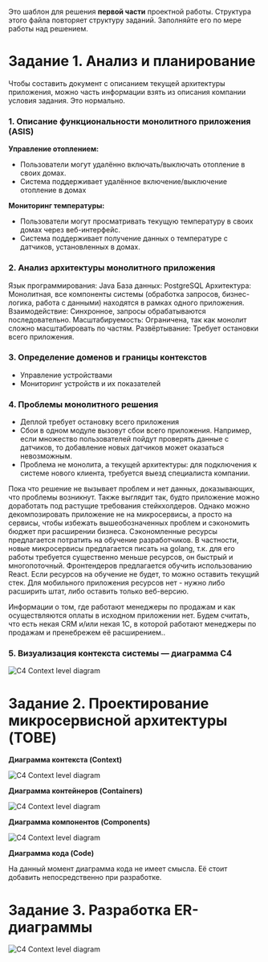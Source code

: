 Это шаблон для решения **первой части** проектной работы. Структура этого файла повторяет структуру заданий. Заполняйте его по мере работы над решением.

# Задание 1. Анализ и планирование

Чтобы составить документ с описанием текущей архитектуры приложения, можно часть информации взять из описания компании условия задания. Это нормально.

### 1. Описание функциональности монолитного приложения (ASIS)

**Управление отоплением:**

- Пользователи могут удалённо включать/выключать отопление в своих домах.
- Система поддерживает удалённое включение/выключение отопление в домах

**Мониторинг температуры:**

- Пользователи могут просматривать текущую температуру в своих домах через веб-интерфейс.
- Система поддерживает получение данных о температуре с датчиков, установленных в домах.

### 2. Анализ архитектуры монолитного приложения

Язык программирования: Java
База данных: PostgreSQL
Архитектура: Монолитная, все компоненты системы (обработка запросов, бизнес-логика, работа с данными) находятся в рамках одного приложения.
Взаимодействие: Синхронное, запросы обрабатываются последовательно.
Масштабируемость: Ограничена, так как монолит сложно масштабировать по частям.
Развёртывание: Требует остановки всего приложения.

### 3. Определение доменов и границы контекстов

- Управление устройствами
- Мониторинг устройств и их показателей

### **4. Проблемы монолитного решения**

- Деплой требует остановку всего приложения
- Сбои в одном модуле вызовут сбои всего приложения. 
Например, если множество пользователей пойдут проверять данные с датчиков, то добавление новых датчиков может оказаться невозможным.
- Проблема не монолита, а текущей архитектуры: для подключения к системе нового клиента, требуется выезд специалиста компании.

Пока что решение не вызывает проблем и нет данных, доказывающих, что проблемы возникнут. Также выглядит так, будто приложение можно доработать под растущие требования стейкхолдеров.
Однако можно декомпозировать приложение не на микросервисы, а просто на сервисы, чтобы избежать вышеобозначенных проблем и сэкономить бюджет при расширении бизнеса.
Сэкономленные ресурсы предлагается потратить на обучение разработчиков. В частности, новые микросервисы предлагается писать на golang, т.к. для его работы требуется существенно меньше ресурсов, он быстрый и многопоточный.
Фронтендеров предлагается обучить использованию React.
Если ресурсов на обучение не будет, то можно оставить текущий стек.
Для мобильного приложения ресурсов нет - нужно либо расширить штат, либо оставить только веб-версию.

Информации о том, где работают менеджеры по продажам и как осуществляются оплаты в исходном приложении нет. Будем считать, что есть некая CRM и/или некая 1С, в которой работают менеджеры по продажам и пренебрежем её расширением..

### 5. Визуализация контекста системы — диаграмма С4

![C4 Context level diagram](./docs/asis.png)

# Задание 2. Проектирование микросервисной архитектуры (TOBE)

**Диаграмма контекста (Context)**

![C4 Context level diagram](./docs/tobe_context.png)

**Диаграмма контейнеров (Containers)**

![C4 Context level diagram](./docs/tobe_Container.png)

**Диаграмма компонентов (Components)**

![C4 Context level diagram](./docs/tobe_Component.png)

**Диаграмма кода (Code)**

На данный момент диаграмма кода не имеет смысла. Её стоит добавить непосредственно при разработке.

# Задание 3. Разработка ER-диаграммы

![C4 Context level diagram](./docs/er.png)